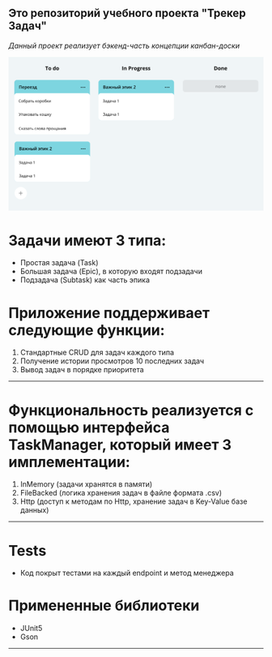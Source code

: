 Это репозиторий учебного проекта "Трекер Задач"
---
 *Данный проект реализует бэкенд-часть концепции канбан-доски*

![view-model](Image.png)

# Задачи имеют 3 типа:
* Простая задача (Task)
* Большая задача (Epic), в которую входят подзадачи
* Подзадача (Subtask) как часть эпика

# Приложение поддерживает следующие функции:
1. Стандартные CRUD для задач каждого типа
2. Получение истории просмотров 10 последних задач
3. Вывод задач в порядке приоритета
---
# Функциональность реализуется с помощью интерфейса TaskManager, который имеет 3 имплементации:
1. InMemory (задачи хранятся в памяти)
2. FileBacked (логика хранения задач в файле формата .csv)
3. Http (доступ к методам по Http, хранение задач в Key-Value базе данных)
---
# Tests
* Код покрыт тестами на каждый endpoint и метод менеджера

# Примененные библиотеки
* JUnit5
* Gson
---
